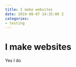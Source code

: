 ```yaml
---
title: I make websites
date: 2019-08-07 14:35:00 Z
categories:
- testing
---
```


# I make websites

Yes I do